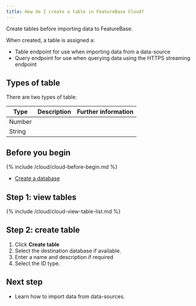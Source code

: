 ```yaml
---
title: How do I create a table in FeatureBase Cloud?
---
```


Create tables before importing data to FeatureBase.

When created, a table is assigned a:
* Table endpoint for use when importing data from a data-source
* Query endpoint for use when querying data using the HTTPS streaming endpoint

## Types of table

There are two types of table:

| Type | Description | Further information |
|---|---|---|
| Number |  |  |
| String |  |  |

## Before you begin

{% include /cloud/cloud-before-begin.md %}
* [Create a database](/cloud/cloud-databases/cloud-db-create)

## Step 1: view tables

{% include /cloud/cloud-view-table-list.md %}

## Step 2: create table

1. Click **Create table**
2. Select the destination database if available.
3. Enter a name and description if required
4. Select the ID type.

## Next step

* Learn how to import data from data-sources.
